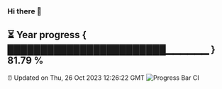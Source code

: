 ### Hi there 👋
⏳ Year progress { ████████████████████████▁▁▁▁▁▁ } 81.79 %
---
⏰ Updated on Thu, 26 Oct 2023 12:26:22 GMT
![Progress Bar CI](https://github.com/liununu/liununu/workflows/Progress%20Bar%20CI/badge.svg)
